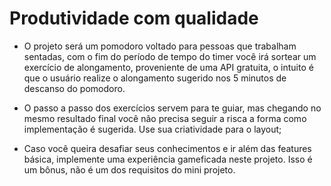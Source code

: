 # Produtividade com qualidade

- O projeto será um pomodoro voltado para pessoas que trabalham sentadas, com o fim do período de tempo do timer você irá sortear um exercício de alongamento, proveniente de uma API gratuita, o intuito é que o usuário realize o alongamento sugerido nos 5 minutos de descanso do pomodoro.

- O passo a passo dos exercícios servem para te guiar, mas chegando no mesmo resultado final você não precisa seguir a risca a forma como implementação é sugerida. Use sua criatividade para o layout;

- Caso você queira desafiar seus conhecimentos e ir além das features básica, implemente uma experiência gameficada neste projeto. Isso é um bônus, não é um dos requisitos do mini projeto.